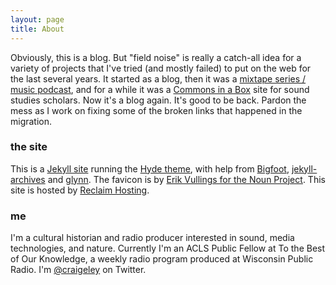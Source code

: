 ```yaml
---
layout: page
title: About
---
```


Obviously, this is a blog. But "field noise" is really a catch-all idea for a variety of projects that I've tried (and mostly failed) to put on the web for the last several years. It started as a blog, then it was a [mixtape series / music podcast](https://soundcloud.com/craigeley/sets/field-noise-mixes), and for a while it was a [Commons in a Box](http://commonsinabox.org) site for sound studies scholars. Now it's a blog again. It's good to be back. Pardon the mess as I work on fixing some of the broken links that happened in the migration.

### the site
This is a [Jekyll site](http://jekyllrb.com) running the [Hyde theme](http://hyde.getpoole.com), with help from [Bigfoot](http://www.bigfootjs.com), [jekyll-archives](https://github.com/jekyll/jekyll-archives) and [glynn](https://github.com/dmathieu/glynn). The favicon is by [Erik Vullings for the Noun Project](https://thenounproject.com/term/radio-tower/24070/). This site is hosted by [Reclaim Hosting](https://reclaimhosting.com).

### me
I'm a cultural historian and radio producer interested in sound, media technologies, and nature. Currently I'm an ACLS Public Fellow at To the Best of Our Knowledge, a weekly radio program produced at Wisconsin Public Radio. I'm [@craigeley](https://twitter.com/craigeley) on Twitter.
